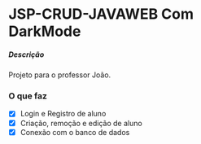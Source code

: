 # JSP-CRUD-JAVAWEB Com DarkMode

##### Descrição
Projeto para o professor João. 

### O que faz
- [x] Login e Registro de aluno
- [x] Criação, remoção e edição de aluno
- [x] Conexão com o banco de dados
